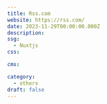 ```yaml
---
title: Rss.com
website: https://rss.com/
date: 2023-11-29T00:00:00.000Z
description:
ssg:
  - Nuxtjs
css:

cms:

category:
  - others
draft: false
---
```

